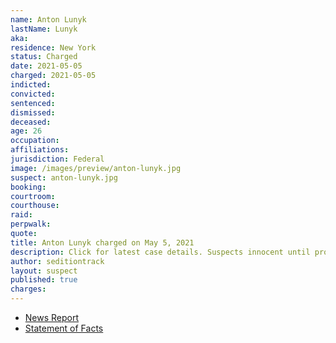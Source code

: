 ```yaml
---
name: Anton Lunyk
lastName: Lunyk
aka:
residence: New York
status: Charged
date: 2021-05-05
charged: 2021-05-05
indicted:
convicted: 
sentenced: 
dismissed: 
deceased:
age: 26
occupation:
affiliations:
jurisdiction: Federal
image: /images/preview/anton-lunyk.jpg
suspect: anton-lunyk.jpg
booking:
courtroom:
courthouse:
raid:
perpwalk:
quote:
title: Anton Lunyk charged on May 5, 2021
description: Click for latest case details. Suspects innocent until proven guilty.
author: seditiontrack
layout: suspect
published: true
charges:
---
```

- [News Report](https://www.brooklynpaper.com/midwood-man-arrested-for-alleged-participation-in-capitol-riot/)
- [Statement of Facts](https://www.justice.gov/usao-dc/case-multi-defendant/file/1393986/download)
